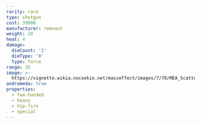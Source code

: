 ```yaml
---
rarity: rare
type: shotgun
cost: 39000
manufacturer: remnant
weight: 20
heat: 4
damage:
  dieCount: '2'
  dieType: '8'
  type: force
range: 35
image: >-
  https://vignette.wikia.nocookie.net/masseffect/images/7/70/MEA_Scattershot_MP.png/revision/latest?cb=20180607232101
andromeda: true
properties:
  - two-handed
  - heavy
  - hip-fire
  - special
---
```

